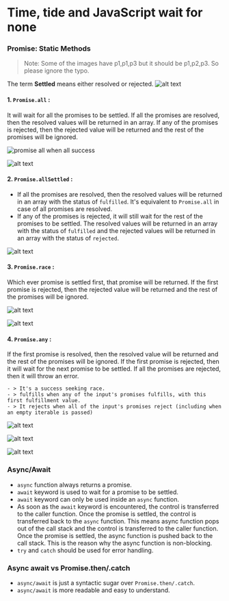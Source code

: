 # Time, tide and JavaScript wait for none

### Promise: Static Methods
 > Note: Some of the images have p1,p1,p3 but it should be p1,p2,p3. So please ignore the typo.

The term **Settled** means either resolved or rejected.
![alt text](image-1.png)

#### 1. `Promise.all` :
It will wait for all the promises to be settled. If all the promises are resolved, then the resolved values will be returned in an array. If any of the promises is rejected, then the rejected value will be returned and the rest of the promises will be ignored.

![promise all when all success](image.png)

![alt text](image-9.png)

#### 2. `Promise.allSettled` :
- If all the promises are resolved, then the resolved values will be returned in an array with the status of `fulfilled`. It's equivalent to `Promise.all` in case of all promises are resolved.
- If any of the promises is rejected, it will still wait for the rest of the promises to be settled. The resolved values will be returned in an array with the status of `fulfilled` and the rejected values will be returned in an array with the status of `rejected`.

![alt text](image-3.png)

#### 3. `Promise.race` :
Which ever promise is settled first, that promise will be returned. If the first promise is rejected, then the rejected value will be returned and the rest of the promises will be ignored.

![alt text](image-4.png)

![alt text](image-6.png)

#### 4. `Promise.any` :
If the first promise is resolved, then the resolved value will be returned and the rest of the promises will be ignored. If the first promise is rejected, then it will wait for the next promise to be settled. If all the promises are rejected, then it will throw an error.

    - > It's a success seeking race.
    - > fulfills when any of the input's promises fulfills, with this first fulfillment value.
    - > It rejects when all of the input's promises reject (including when an empty iterable is passed)

![alt text](image-7.png)

![alt text](image-5.png)

![alt text](image-8.png)


### Async/Await
- `async` function always returns a promise.
- `await` keyword is used to wait for a promise to be settled.
- `await` keyword can only be used inside an `async` function.
- As soon as the `await` keyword is encountered, the control is transferred to the caller function. Once the promise is settled, the control is transferred back to the `async` function. This means async function pops out of the call stack and the control is transferred to the caller function. Once the promise is settled, the async function is pushed back to the call stack. This is the reason why the async function is non-blocking.
- `try` and `catch` should be used for error handling.

### Async await vs Promise.then/.catch
- `async/await` is just a syntactic sugar over `Promise.then/.catch`.
- `async/await` is more readable and easy to understand.